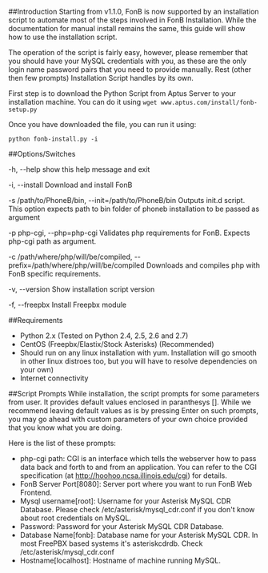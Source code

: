 ##Introduction
Starting from v1.1.0, FonB is now supported by an installation script to automate most of the steps involved in FonB Installation. While the documentation for manual install remains the same, this guide will show how to use the installation script.

The operation of the script is fairly easy, however, please remember that you should have your MySQL credentials with you, as these are the only login name password pairs that you need to provide manually. Rest (other then few prompts) Installation Script handles by its own.

First step is to download the Python Script from Aptus Server to your installation machine. You can do it using `wget www.aptus.com/install/fonb-setup.py`

Once you have downloaded the file, you can run it using:

```
python fonb-install.py -i
```

##Options/Switches
 
-h, --help show this help message and exit

-i, --install Download and install FonB

-s /path/to/PhoneB/bin, --init=/path/to/PhoneB/bin Outputs init.d script. This option expects path to bin folder of phoneb installation to be passed as argument

-p php-cgi, --php=php-cgi Validates php requirements for FonB. Expects php-cgi path as argument.

-c /path/where/php/will/be/compiled, --prefix=/path/where/php/will/be/compiled Downloads and compiles php with FonB specific requirements.

-v, --version Show installation script version

-f, --freepbx Install Freepbx module

##Requirements

* Python 2.x (Tested on Python 2.4, 2.5, 2.6 and 2.7)
* CentOS (Freepbx/Elastix/Stock Asterisks) (Recommended)
* Should run on any linux installation with yum. Installation will go smooth in other linux distroes too, but you will have to resolve dependencies on your own)
* Internet connectivity

##Script Prompts
While installation, the script prompts for some parameters from user. It provides default values enclosed in paranthesys []. While we recommend leaving default values as is by pressing Enter on such prompts, you may go ahead with custom parameters of your own choice provided that you know what you are doing.

Here is the list of these prompts:

* php-cgi path: CGI is an interface which tells the webserver how to pass data back and forth to and from an application. You can refer to the CGI specification (at http://hoohoo.ncsa.illinois.edu/cgi) for details.
* FonB Server Port[8080]: Server port where you want to run FonB Web Frontend.
* Mysql username[root]: Username for your Asterisk MySQL CDR Database. Please check /etc/asterisk/mysql_cdr.conf if you don't know about root credentials on MySQL.
* Password: Password for your Asterisk MySQL CDR Database.
* Database Name[fonb]: Database name for your Asterisk MySQL CDR. In most FreePBX based systems it's asteriskcdrdb. Check /etc/asterisk/mysql_cdr.conf
* Hostname[localhost]: Hostname of machine running MySQL.
